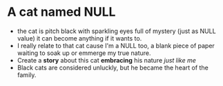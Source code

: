 # A cat named NULL
- the cat is pitch black with sparkling eyes full of mystery (just as NULL value) it can become anything if it wants to. 
- I really relate to that cat cause I'm a NULL too, a blank piece of paper waiting to soak up or emmerge my true nature.
- Create a **story** about this cat **embracing** his nature *just like me*
- Black cats are considered unluckly, but he became the heart of the family.